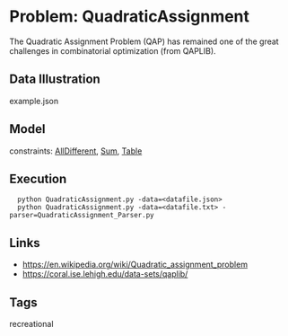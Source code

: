 # Problem: QuadraticAssignment

The Quadratic Assignment Problem (QAP) has remained one of the great challenges in combinatorial optimization (from QAPLIB).

## Data Illustration
  example.json

## Model
  constraints: [AllDifferent](https://pycsp.org/documentation/constraints/AllDifferent), [Sum](https://pycsp.org/documentation/constraints/Sum), [Table](https://pycsp.org/documentation/constraints/Table)

## Execution
```
  python QuadraticAssignment.py -data=<datafile.json>
  python QuadraticAssignment.py -data=<datafile.txt> -parser=QuadraticAssignment_Parser.py
```

## Links
  - https://en.wikipedia.org/wiki/Quadratic_assignment_problem
  - https://coral.ise.lehigh.edu/data-sets/qaplib/

## Tags
  recreational
